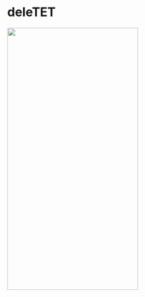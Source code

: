 # deleTET 

<img align="left" width="300" height="600" src="https://i.ibb.co/YZkWz6L/Ekran-Resmi-2021-08-18-23-27-31.png">
